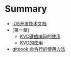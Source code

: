 # Summary

* [iOS开发技术文档](README.md)
* [第一章]
  * [KVC键值编码的使用](chapter1/KVC键值编码的使用.md)
  * [KVO的使用](chapter1/KVO的使用.md)
* [gitbook 命令行的使用方法](gitbook命令行的使用方法.md)


